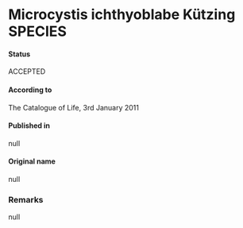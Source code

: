 # Microcystis ichthyoblabe Kützing SPECIES

#### Status
ACCEPTED

#### According to
The Catalogue of Life, 3rd January 2011

#### Published in
null

#### Original name
null

### Remarks
null